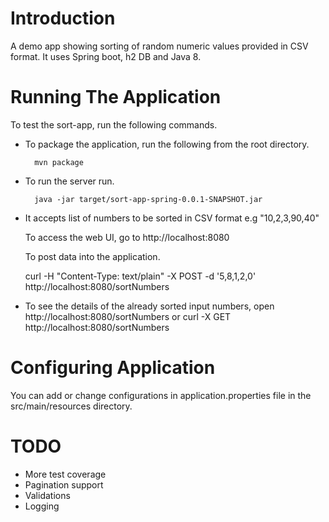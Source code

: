# Introduction

A demo app showing sorting of random numeric values provided in CSV format. It uses
Spring boot,  h2 DB and Java 8.

# Running The Application

To test the sort-app, run the following commands.

* To package the application, run the following from the root directory.

        mvn package

* To run the server run.

        java -jar target/sort-app-spring-0.0.1-SNAPSHOT.jar


* It accepts list of numbers to be sorted in CSV format e.g "10,2,3,90,40"
   
   To access the web UI, go to http://localhost:8080

   To post data into the application.

	curl -H "Content-Type: text/plain" -X POST -d '5,8,1,2,0' http://localhost:8080/sortNumbers
	
* To see the details of the already sorted input numbers, open http://localhost:8080/sortNumbers
    or 
    curl -X GET http://localhost:8080/sortNumbers
    
# Configuring Application
You can add or change configurations in application.properties file in the src/main/resources directory.

# TODO
*  More test coverage
*  Pagination support
*  Validations
*  Logging
